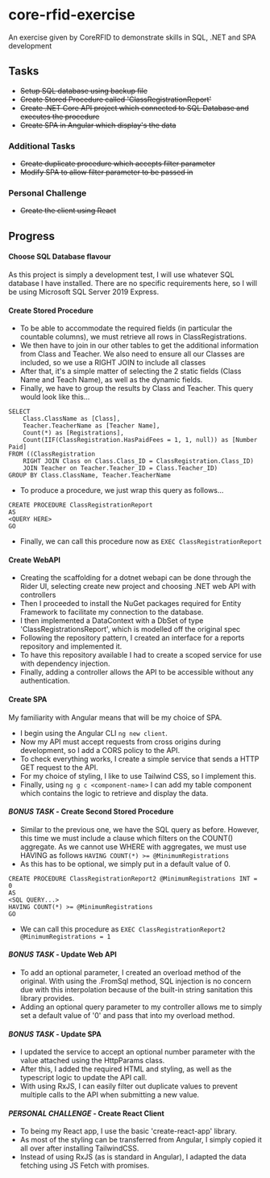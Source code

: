 # core-rfid-exercise
An exercise given by CoreRFID to demonstrate skills in SQL, .NET and SPA development


## Tasks ##
- ~~Setup SQL database using backup file~~
- ~~Create Stored Procedure called 'ClassRegistrationReport'~~
- ~~Create .NET Core API project which connected to SQL Database and executes the procedure~~
- ~~Create SPA in Angular which display's the data~~

### Additional Tasks ###
- ~~Create duplicate procedure which accepts filter parameter~~
- ~~Modify SPA to allow filter parameter to be passed in~~

### Personal Challenge ###
- ~~Create the client using React~~

## Progress ##
#### Choose SQL Database flavour ####
As this project is simply a development test, I will use whatever SQL database I have installed.
There are no specific requirements here, so I will be using Microsoft SQL Server 2019 Express.

#### Create Stored Procedure ####
- To be able to accommodate the required fields (in particular the countable columns), we must retrieve all rows in ClassRegistrations.
- We then have to join in our other tables to get the additional information from Class and Teacher. We also need to ensure all our Classes are included, so we use a RIGHT JOIN to include all classes
- After that, it's a simple matter of selecting the 2 static fields (Class Name and Teach Name), as well as the dynamic fields.
- Finally, we have to group the results by Class and Teacher.
This query would look like this...
```
SELECT
	Class.ClassName as [Class],
	Teacher.TeacherName as [Teacher Name],
	Count(*) as [Registrations],
	Count(IIF(ClassRegistration.HasPaidFees = 1, 1, null)) as [Number Paid]
FROM ((ClassRegistration
	RIGHT JOIN Class on Class.Class_ID = ClassRegistration.Class_ID)
	JOIN Teacher on Teacher.Teacher_ID = Class.Teacher_ID)
GROUP BY Class.ClassName, Teacher.TeacherName
```
- To produce a procedure, we just wrap this query as follows...
```
CREATE PROCEDURE ClassRegistrationReport
AS
<QUERY HERE>
GO
```
- Finally, we can call this procedure now as `EXEC ClassRegistrationReport`

#### Create WebAPI ####
- Creating the scaffolding for a dotnet webapi can be done through the Rider UI, selecting create new project and choosing .NET web API with controllers
- Then I proceeded to install the NuGet packages required for Entity Framework to facilitate my connection to the database.
- I then implemented a DataContext with a DbSet of type 'ClassRegistrationsReport', which is modelled off the original spec
- Following the repository pattern, I created an interface for a reports repository and implemented it. 
- To have this repository available I had to create a scoped service for use with dependency injection.
- Finally, adding a controller allows the API to be accessible without any authentication.

#### Create SPA ####
My familiarity with Angular means that will be my choice of SPA.
- I begin using the Angular CLI `ng new client`.
- Now my API must accept requests from cross origins during development, so I add a CORS policy to the API.
- To check everything works, I create a simple service that sends a HTTP GET request to the API.
- For my choice of styling, I like to use Tailwind CSS, so I implement this.
- Finally, using `ng g c <component-name>` I can add my table component which contains the logic to retrieve and display the data.


#### *BONUS TASK* - Create Second Stored Procedure ####
- Similar to the previous one, we have the SQL query as before. However, this time we must include a clause which filters on the COUNT() aggregate.
As we cannot use WHERE with aggregates, we must use HAVING as follows
`HAVING COUNT(*) >= @MinimumRegistrations`
- As this has to be optional, we simply put in a default value of 0.
```
CREATE PROCEDURE ClassRegistrationReport2 @MinimumRegistrations INT = 0
AS
<SQL QUERY...>
HAVING COUNT(*) >= @MinimumRegistrations
GO
```
- We can call this procedure as `EXEC ClassRegistrationReport2 @MinimumRegistrations = 1`


#### *BONUS TASK* - Update Web API ####

- To add an optional parameter, I created an overload method of the original. With using the .FromSql method, SQL injection
is no concern due with this interpolation because of the built-in string sanitation this library provides.
- Adding an optional query parameter to my controller allows me to simply set a default value of '0' and pass that into my overload method.


#### *BONUS TASK* - Update SPA ####
- I updated the service to accept an optional number parameter with the value attached using the HttpParams class.
- After this, I added the required HTML and styling, as well as the typescript logic to update the API call.
- With using RxJS, I can easily filter out duplicate values to prevent multiple calls to the API when submitting a new value.

#### *PERSONAL CHALLENGE* - Create React Client ####
- To being my React app, I use the basic 'create-react-app' library.
- As most of the styling can be transferred from Angular, I simply copied it all over after installing TailwindCSS.
- Instead of using RxJS (as is standard in Angular), I adapted the data fetching using JS Fetch with promises.
